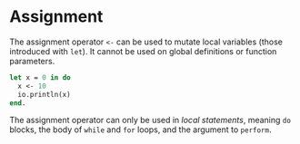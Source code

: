 # Assignment

The assignment operator `<-` can be used to mutate local variables (those
introduced with `let`). It cannot be used on global definitions or function
parameters.

```ocaml
let x = 0 in do
  x <- 10
  io.println(x)
end.
```

The assignment operator can only be used in _local statements_, meaning `do`
blocks, the body of `while` and `for` loops, and the argument to `perform`.
